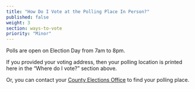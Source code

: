 ```yaml
---
title: "How Do I Vote at the Polling Place In Person?"
published: false
weight: 3
section: ways-to-vote
priority: "Minor"
---
```

Polls are open on Election Day from 7am to 8pm.

If you provided your voting address, then your polling location is printed here in the “Where do I vote?” section above.

Or, you can contact your <a href="#election-office-">County Elections Office</a> to find your polling place. 
